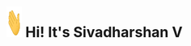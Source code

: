 <h1 align="center"><img src="https://raw.githubusercontent.com/ABSphreak/ABSphreak/master/gifs/Hi.gif" width="30px" height="60px"> Hi! It's Sivadharshan V</h1>

<!--
**Dharshan078/Dharshan078** is a ✨ _special_ ✨ repository because its `README.md` (this file) appears on your GitHub profile.

Here are some ideas to get you started:

- 🔭 I’m currently working on ...
- 🌱 I’m currently learning ...
- 👯 I’m looking to collaborate on ...
- 🤔 I’m looking for help with ...
- 💬 Ask me about ...
- 📫 How to reach me: ...
- 😄 Pronouns: ...
- ⚡ Fun fact: ...
-->
